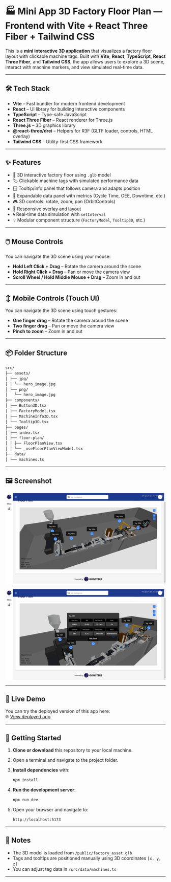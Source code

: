 # 🏭 Mini App 3D Factory Floor Plan — Frontend with Vite + React Three Fiber + Tailwind CSS

This is a **mini interactive 3D application** that visualizes a factory floor layout with clickable machine tags. Built with **Vite**, **React**, **TypeScript**, **React Three Fiber**, and **Tailwind CSS**, the app allows users to explore a 3D scene, interact with machine markers, and view simulated real-time data.

---

## 🛠️ Tech Stack

- **Vite** – Fast bundler for modern frontend development
- **React** – UI library for building interactive components
- **TypeScript** – Type-safe JavaScript
- **React Three Fiber** – React renderer for Three.js
- **Three.js** – 3D graphics library
- **@react-three/drei** – Helpers for R3F (GLTF loader, controls, HTML overlay)
- **Tailwind CSS** – Utility-first CSS framework

---

## ✨ Features

- 🧭 3D interactive factory floor using `.glb` model
- 🏷️ Clickable machine tags with simulated performance data
- 🪟 Tooltip/info panel that follows camera and adapts position
- 🔄 Expandable data panel with metrics (Cycle Time, OEE, Downtime, etc.)
- 🎮 3D controls: rotate, zoom, pan (OrbitControls)
- 📱 Responsive overlay and layout
- 🌀 Real-time data simulation with `setInterval`
- 💡 Modular component structure (`FactoryModel`, `Tooltip3D`, etc.)

---

## 🖱️ Mouse Controls

You can navigate the 3D scene using your mouse:

- **Hold Left Click + Drag** – Rotate the camera around the scene
- **Hold Right Click + Drag** – Pan or move the camera view
- **Scroll Wheel / Hold Middle Mouse + Drag** – Zoom in and out

---

## ↕️ Mobile Controls (Touch UI)

You can navigate the 3D scene using touch gestures:

- **One finger drag** – Rotate the camera around the scene
- **Two finger drag** – Pan or move the camera view
- **Pinch to zoom** – Zoom in and out

---

## 📦 Folder Structure

```bash
src/
├── assets/
│ ├── jpg/
│ │ └── hero_image.jpg
│ └── png/
│   └── hero_image.jpg
├── components/
│ ├── Button3D.tsx
│ ├── FactoryModel.tsx
│ ├── MachineInfo3D.tsx
│ └── Tooltip3D.tsx
├── pages/
│ ├── index.tsx
│ ├── floor-plan/
│ │ ├── FloorPlanView.tsx
│ │ └── _useFloorPlanViewModel.tsx
├── data/
│ └── machines.ts
```

---

## 🖼️ Screenshot

![Factory Floor Plan](./src/assets/png/SS_1.PNG)

![Machine Information](./src/assets/png/SS_2.PNG)

---

## 🔗 Live Demo

You can try the deployed version of this app here:  
🌐 [View deployed app](https://fe-vite-mini-app-3d-factory-floor-p.vercel.app/)

---

## 🚀 Getting Started

1. **Clone or download** this repository to your local machine.
2. Open a terminal and navigate to the project folder.
3. **Install dependencies** with:

    ```sh
    npm install
    ```

4. **Run the development server**:

    ```sh
    npm run dev
    ```

5. Open your browser and navigate to:

    ```sh
    http://localhost:5173
    ```

---

## 📝 Notes

- The 3D model is loaded from `/public/factory_asset.glb`
- Tags and tooltips are positioned manually using 3D coordinates `[x, y, z]`
- You can adjust tag data in `/src/data/machines.ts`

---